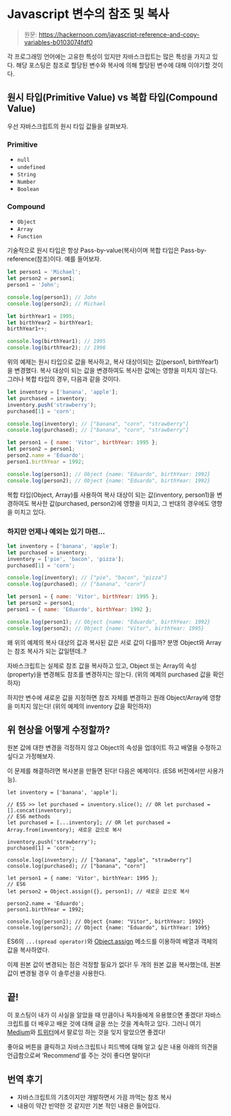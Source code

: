# Javascript 변수의 참조 및 복사

> 원문: https://hackernoon.com/javascript-reference-and-copy-variables-b0103074fdf0

각 프로그래밍 언어에는 고유한 특성이 있지만 자바스크립트는 많은 특성을 가지고 있다. 해당 포스팅은 참조로 할당된 변수와 복사에 의해 할당된 변수에 대해 이야기할 것이다.

## 원시 타입(Primitive Value) vs 복합 타입(Compound Value) 

우선 자바스크립트의 원시 타입 값들을 살펴보자.

### Primitive

* `null`
* `undefined`
* `String`
* `Number`
* `Boolean`

### Compound

* `Object`
* `Array`
* `Function`

기술적으로 원시 타입은 항상 Pass-by-value(복사)이며 복합 타입은 Pass-by-reference(참조)이다. 예를 들어보자.

```js
let person1 = 'Michael';
let person2 = person1;
person1 = 'John';

console.log(person1); // John
console.log(person2); // Michael

let birthYear1 = 1995;
let birthYear2 = birthYear1;
birthYear1++;

console.log(birthYear1); // 1995
console.log(birthYear2); // 1996
```

위의 예제는 원시 타입으로 값을 복사하고, 복사 대상이되는 값(person1, birthYear1)을 변경했다. 복사 대상이 되는 값을 변경하여도 복사한 값에는 영향을 미치지 않는다. 그러나 복합 타입의 경우, 다음과 같을 것이다.

```js
let inventory = ['banana', 'apple'];
let purchased = inventory;
inventory.push('strawberry');
purchased[1] = 'corn';

console.log(inventory); // ["banana", "corn", "strawberry"]
console.log(purchased); // ["banana", "corn", "strawberry"]

let person1 = { name: 'Vitor', birthYear: 1995 };
let person2 = person1;
person2.name = 'Eduardo';
person1.birthYear = 1992;

console.log(person1); // Object {name: "Eduardo", birthYear: 1992}
console.log(person2); // Object {name: "Eduardo", birthYear: 1992}
```

복합 타입(Object, Array)를 사용하여 복사 대상이 되는 값(inventory, person1)을 변경하여도 복사한 값(purchased, person2)에 영향을 미치고, 그 반대의 경우에도 영향을 미치고 있다.

### 하지만 언제나 예외는 있기 마련...

```js
let inventory = ['banana', 'apple'];
let purchased = inventory;
inventory = ['pie', 'bacon', 'pizza'];
purchased[1] = 'corn';

console.log(inventory); // ["pie", "bacon", "pizza"]
console.log(purchased); // ["banana", "corn"]

let person1 = { name: 'Vitor', birthYear: 1995 };
let person2 = person1;
person1 = { name: 'Eduardo', birthYear: 1992 };

console.log(person1); // Object {name: "Eduardo", birthYear: 1992}
console.log(person2); // Object {name: "Vitor", birthYear: 1995}
```

왜 위의 예제의 복사 대상의 값과 복사된 값은 서로 값이 다를까? 분명 Object와 Array는 참조 복사가 되는 값일텐데..?

자바스크립트는 실제로 참조 값을 복사하고 있고, Object 또는 Array의 속성(property)을 변경해도 참조를 변경하지는 않는다. (위의 예제의 purchased 값을 확인하자)

하지만 변수에 새로운 값을 지정하면 참조 자체를 변경하고 원래 Object/Array에 영향을 미치지 않는다! (위의 예제의 inventory 값을 확인하자)


## 위 현상을 어떻게 수정할까?

원본 값에 대한 변경을 걱정하지 않고 Object의 속성을 업데이트 하고 배열을 수정하고 싶다고 가정해보자.

이 문제를 해결하려면 복사본을 만들면 된다! 다음은 예제이다. (ES6 버전에서만 사용가능).

```
let inventory = ['banana', 'apple'];

// ES5 >> let purchased = inventory.slice(); // OR let purchased = [].concat(inventory);
// ES6 methods
let purchased = [...inventory]; // OR let purchased = Array.from(inventory); 새로운 값으로 복사

inventory.push('strawberry');
purchased[1] = 'corn';

console.log(inventory); // ["banana", "apple", "strawberry"]
console.log(purchased); // ["banana", "corn"]

let person1 = { name: 'Vitor', birthYear: 1995 };
// ES6
let person2 = Object.assign({}, person1); // 새로운 값으로 복사

person2.name = 'Eduardo';
person1.birthYear = 1992;

console.log(person1); // Object {name: "Vitor", birthYear: 1992}
console.log(person2); // Object {name: "Eduardo", birthYear: 1995}
```

ES6의 `...(spread operator)`와 [Object.assign](https://developer.mozilla.org/ko/docs/Web/JavaScript/Reference/Global_Objects/Object/assign) 메소드를 이용하여 배열과 객체의 값을 복사하였다.

이제 원본 값이 변경되는 점은 걱정할 필요가 없다! 두 개의 원본 값을 복사했는데, 원본 값이 변경될 경우 이 솔루션을 사용한다.

## 끝!

이 포스팅이 내가 이 사실을 알았을 때 만큼이나 독자들에게 유용했으면 좋겠다! 자바스크립트를 더 배우고 배운 것에 대해 글을 쓰는 것을 계속하고 있다. 그러니 여기 [Medium](https://hackernoon.com/@vcapretz)와 [트위터](https://twitter.com/vcapretz)에서 팔로잉 하는 것을 잊지 말았으면 좋겠다!

좋아요 버튼을 클릭하고 자바스크립트나 피드백에 대해 알고 싶은 내용 아래의 의견을 언급함으로써 ‘Recommend’를 주는 것이 좋다면 말이다!


## 번역 후기

* 자바스크립트의 기초이지만 개발하면서 가끔 까먹는 참조 복사
* 내용이 약간 빈약한 것 같지만 기본 적인 내용은 들어있다.